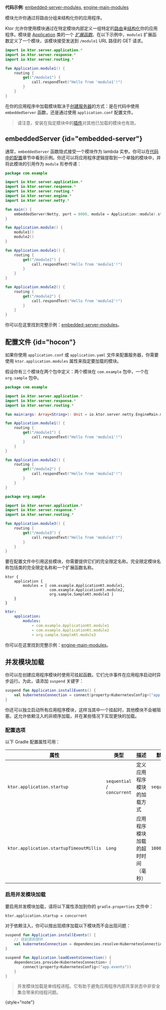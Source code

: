 [//]: # (title: 模块)

<tldr>
<p>
<b>代码示例</b>: 
<a href="https://github.com/ktorio/ktor-documentation/tree/%ktor_version%/codeSnippets/snippets/embedded-server-modules">embedded-server-modules</a>, 
<a href="https://github.com/ktorio/ktor-documentation/tree/%ktor_version%/codeSnippets/snippets/engine-main-modules">engine-main-modules</a>
</p>
</tldr>

<link-summary>模块允许你通过将路由分组来结构化你的应用程序。</link-summary>

Ktor 允许你使用模块通过在特定模块内部定义一组特定的[路由](server-routing.md)来[结构化](server-application-structure.md)你的应用程序。模块是 [Application](https://api.ktor.io/ktor-server/ktor-server-core/io.ktor.server.application/-application/index.html) 类的一个 _[扩展函数](https://kotlinlang.org/docs/extensions.html)_。在以下示例中，`module1` 扩展函数定义了一个模块，该模块接受发送到 `/module1` URL 路径的 GET 请求。

```kotlin
import io.ktor.server.application.*
import io.ktor.server.response.*
import io.ktor.server.routing.*

fun Application.module1() {
    routing {
        get("/module1") {
            call.respondText("Hello from 'module1'!")
        }
    }
}
```

在你的应用程序中加载模块取决于[创建服务器](server-create-and-configure.topic)的方式：是在代码中使用 `embeddedServer` 函数，还是通过使用 `application.conf` 配置文件。

> 请注意，安装在指定模块中的[插件](server-plugins.md#install)对其他已加载的模块也有效。

## embeddedServer {id="embedded-server"}

通常，`embeddedServer` 函数隐式接受一个模块作为 lambda 实参。你可以在[代码中的配置](server-create-and-configure.topic#embedded-server)章节中看到示例。你还可以将应用程序逻辑提取到一个单独的模块中，并将此模块的引用作为 `module` 形参传递：

```kotlin
package com.example

import io.ktor.server.application.*
import io.ktor.server.response.*
import io.ktor.server.routing.*
import io.ktor.server.engine.*
import io.ktor.server.netty.*

fun main() {
    embeddedServer(Netty, port = 8080, module = Application::module).start(wait = true)
}

fun Application.module() {
    module1()
    module2()
}

fun Application.module1() {
    routing {
        get("/module1") {
            call.respondText("Hello from 'module1'!")
        }
    }
}

fun Application.module2() {
    routing {
        get("/module2") {
            call.respondText("Hello from 'module2'!")
        }
    }
}

```

你可以在这里找到完整示例：[embedded-server-modules](https://github.com/ktorio/ktor-documentation/tree/%ktor_version%/codeSnippets/snippets/embedded-server-modules)。

## 配置文件 {id="hocon"}

如果你使用 `application.conf` 或 `application.yaml` 文件来配置服务器，你需要使用 `ktor.application.modules` 属性来指定要加载的模块。

假设你有三个模块在两个包中定义：两个模块在 `com.example` 包中，一个在 `org.sample` 包中。

<Tabs>
<TabItem title="Application.kt">

```kotlin
package com.example

import io.ktor.server.application.*
import io.ktor.server.response.*
import io.ktor.server.routing.*

fun main(args: Array<String>): Unit = io.ktor.server.netty.EngineMain.main(args)

fun Application.module1() {
    routing {
        get("/module1") {
            call.respondText("Hello from 'module1'!")
        }
    }
}

fun Application.module2() {
    routing {
        get("/module2") {
            call.respondText("Hello from 'module2'!")
        }
    }
}

```

</TabItem>
<TabItem title="Sample.kt">

```kotlin
package org.sample

import io.ktor.server.application.*
import io.ktor.server.response.*
import io.ktor.server.routing.*

fun Application.module3() {
    routing {
        get("/module3") {
            call.respondText("Hello from 'module3'!")
        }
    }
}

```

</TabItem>
</Tabs>

要在配置文件中引用这些模块，你需要提供它们的完全限定名称。完全限定模块名称包括类的完全限定名称和一个扩展函数名称。

<Tabs group="config">
<TabItem title="application.conf" group-key="hocon">

```shell
ktor {
    application {
        modules = [ com.example.ApplicationKt.module1,
                    com.example.ApplicationKt.module2,
                    org.sample.SampleKt.module3 ]
    }
}
```

</TabItem>
<TabItem title="application.yaml" group-key="yaml">

```yaml
ktor:
    application:
        modules:
            - com.example.ApplicationKt.module1
            - com.example.ApplicationKt.module2
            - org.sample.SampleKt.module3
```

</TabItem>
</Tabs>

你可以在这里找到完整示例：[engine-main-modules](https://github.com/ktorio/ktor-documentation/tree/%ktor_version%/codeSnippets/snippets/engine-main-modules)。

## 并发模块加载

你可以在创建应用程序模块时使用可挂起函数。它们允许事件在应用程序启动时异步运行。为此，请添加 `suspend` 关键字：

```kotlin
suspend fun Application.installEvents() {
    val kubernetesConnection = connect(property<KubernetesConfig>("app.events"))
}
```

你还可以独立启动所有应用程序模块，这样当其中一个挂起时，其他模块不会被阻塞。这允许依赖注入的非顺序加载，并在某些情况下实现更快的加载。

### 配置选项

以下 Gradle 配置属性可用：

| 属性                                | 类型                        | 描述                                              | 默认值      |
|-------------------------------------|-----------------------------|---------------------------------------------------|--------------|
| `ktor.application.startup`              | `sequential` / `concurrent` | 定义应用程序模块的加载方式                        | `sequential` |
| `ktor.application.startupTimeoutMillis` | `Long`                      | 应用程序模块加载的超时时间（毫秒）                | `100000`     |

### 启用并发模块加载

要启用并发模块加载，请将以下属性添加到你的 `gradle.properties` 文件中：

```none
ktor.application.startup = concurrent
```

对于依赖注入，你可以按出现顺序加载以下模块而不会出现问题：

```kotlin
suspend fun Application.installEvents() {
    // 挂起直到提供
    val kubernetesConnection = dependencies.resolve<KubernetesConnection>()
}

suspend fun Application.loadEventsConnection() {
    dependencies.provide<KubernetesConnection> {
        connect(property<KubernetesConfig>("app.events"))
    }
}
```

> 并发模块加载是单线程进程。它有助于避免应用程序内部共享状态中非安全集合带来的线程问题。
>
{style="note"}